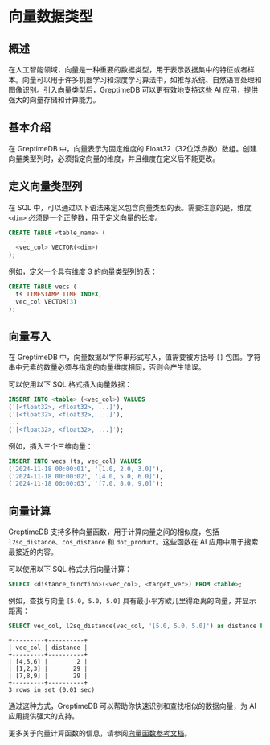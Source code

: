 # 向量数据类型

## 概述

在人工智能领域，向量是一种重要的数据类型，用于表示数据集中的特征或者样本。向量可以用于许多机器学习和深度学习算法中，如推荐系统、自然语言处理和图像识别。引入向量类型后，GreptimeDB 可以更有效地支持这些 AI 应用，提供强大的向量存储和计算能力。

## 基本介绍

在 GreptimeDB 中，向量表示为固定维度的 Float32（32位浮点数）数组。创建向量类型列时，必须指定向量的维度，并且维度在定义后不能更改。

## 定义向量类型列

在 SQL 中，可以通过以下语法来定义包含向量类型的表。需要注意的是，维度 `<dim>` 必须是一个正整数，用于定义向量的长度。

```sql
CREATE TABLE <table_name> (
  ...
  <vec_col> VECTOR(<dim>)
);
```

例如，定义一个具有维度 3 的向量类型列的表：

```sql
CREATE TABLE vecs (
  ts TIMESTAMP TIME INDEX,
  vec_col VECTOR(3)
);
```

## 向量写入

在 GreptimeDB 中，向量数据以字符串形式写入，值需要被方括号 `[]` 包围。字符串中元素的数量必须与指定的向量维度相同，否则会产生错误。

可以使用以下 SQL 格式插入向量数据：

```sql
INSERT INTO <table> (<vec_col>) VALUES
('[<float32>, <float32>, ...]'),
('[<float32>, <float32>, ...]'),
...
('[<float32>, <float32>, ...]');
```

例如，插入三个三维向量：

```sql
INSERT INTO vecs (ts, vec_col) VALUES
('2024-11-18 00:00:01', '[1.0, 2.0, 3.0]'),
('2024-11-18 00:00:02', '[4.0, 5.0, 6.0]'),
('2024-11-18 00:00:03', '[7.0, 8.0, 9.0]');
```

## 向量计算

GreptimeDB 支持多种向量函数，用于计算向量之间的相似度，包括 `l2sq_distance`、`cos_distance` 和 `dot_product`。这些函数在 AI 应用中用于搜索最接近的内容。

可以使用以下 SQL 格式执行向量计算：

```sql
SELECT <distance_function>(<vec_col>, <target_vec>) FROM <table>;
```

例如，查找与向量 `[5.0, 5.0, 5.0]` 具有最小平方欧几里得距离的向量，并显示距离：

```sql
SELECT vec_col, l2sq_distance(vec_col, '[5.0, 5.0, 5.0]') as distance FROM vecs ORDER BY distance;
```

```
+---------+----------+
| vec_col | distance |
+---------+----------+
| [4,5,6] |        2 |
| [1,2,3] |       29 |
| [7,8,9] |       29 |
+---------+----------+
3 rows in set (0.01 sec)
```

通过这种方式，GreptimeDB 可以帮助你快速识别和查找相似的数据向量，为 AI 应用提供强大的支持。

更多关于向量计算函数的信息，请参阅[向量函数参考文档](/reference/sql/functions/vector.md)。
